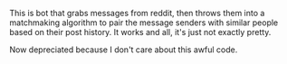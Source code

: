 This is bot that grabs messages from reddit, then throws them into a matchmaking algorithm to pair the message senders with similar people based on their post history. It works and all, it's just not exactly pretty.

Now depreciated because I don't care about this awful code. 
